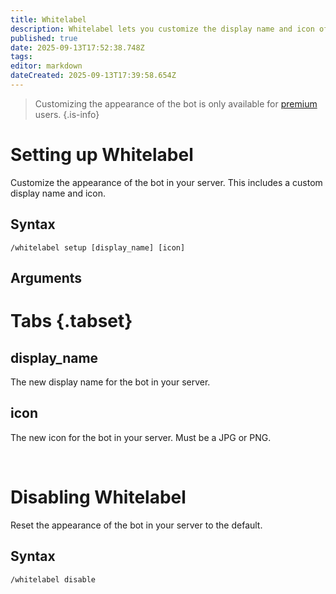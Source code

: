 ```yaml
---
title: Whitelabel
description: Whitelabel lets you customize the display name and icon of your bot in each server
published: true
date: 2025-09-13T17:52:38.748Z
tags: 
editor: markdown
dateCreated: 2025-09-13T17:39:58.654Z
---
```


> Customizing the appearance of the bot is only available for [premium](/premium) users.
{.is-info}

# Setting up Whitelabel

Customize the appearance of the bot in your server. This includes a custom display name and icon.

## Syntax

`/whitelabel setup [display_name] [icon]`

## Arguments

# Tabs {.tabset}
## display_name
The new display name for the bot in your server.

## icon
The new icon for the bot in your server. Must be a JPG or PNG.

<br />

# Disabling Whitelabel

Reset the appearance of the bot in your server to the default.

## Syntax

`/whitelabel disable`

<br />